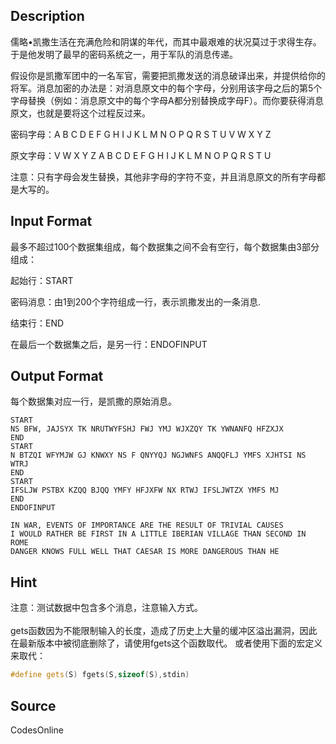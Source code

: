 ## Description

儒略•凯撒生活在充满危险和阴谋的年代，而其中最艰难的状况莫过于求得生存。于是他发明了最早的密码系统之一，用于军队的消息传递。 

假设你是凯撒军团中的一名军官，需要把凯撒发送的消息破译出来，并提供给你的将军。消息加密的办法是：对消息原文中的每个字母，分别用该字母之后的第5个字母替换（例如：消息原文中的每个字母A都分别替换成字母F）。而你要获得消息原文，也就是要将这个过程反过来。 



密码字母：A B
C D E F G H I J K L M N O P Q R S T U V W X Y Z 

原文字母：V W
X Y Z A B C D E F G H I J K L M N O P Q R S T U 



注意：只有字母会发生替换，其他非字母的字符不变，并且消息原文的所有字母都是大写的。

## Input Format

最多不超过100个数据集组成，每个数据集之间不会有空行，每个数据集由3部分组成： 

起始行：START

密码消息：由1到200个字符组成一行，表示凯撒发出的一条消息.

结束行：END

在最后一个数据集之后，是另一行：ENDOFINPUT

## Output Format


每个数据集对应一行，是凯撒的原始消息。

```input1
START
NS BFW, JAJSYX TK NRUTWYFSHJ FWJ YMJ WJXZQY TK YWNANFQ HFZXJX
END
START
N BTZQI WFYMJW GJ KNWXY NS F QNYYQJ NGJWNFS ANQQFLJ YMFS XJHTSI NS WTRJ
END
START
IFSLJW PSTBX KZQQ BJQQ YMFY HFJXFW NX RTWJ IFSLJWTZX YMFS MJ
END
ENDOFINPUT
```
```output1
IN WAR, EVENTS OF IMPORTANCE ARE THE RESULT OF TRIVIAL CAUSES
I WOULD RATHER BE FIRST IN A LITTLE IBERIAN VILLAGE THAN SECOND IN ROME
DANGER KNOWS FULL WELL THAT CAESAR IS MORE DANGEROUS THAN HE
```
## Hint

注意：测试数据中包含多个消息，注意输入方式。<br><br>
gets函数因为不能限制输入的长度，造成了历史上大量的缓冲区溢出漏洞，因此在最新版本中被彻底删除了，请使用fgets这个函数取代。 或者使用下面的宏定义来取代：
```cpp
#define gets(S) fgets(S,sizeof(S),stdin)
```



## Source

CodesOnline
